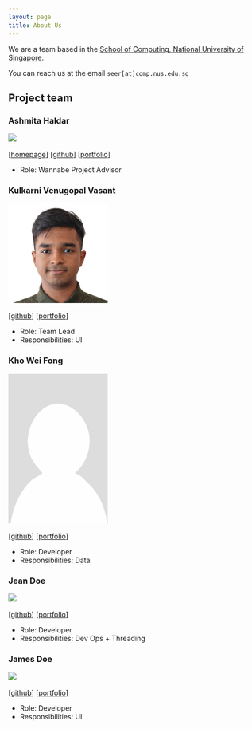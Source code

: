 ```yaml
---
layout: page
title: About Us
---
```


We are a team based in the [School of Computing, National University of Singapore](https://www.comp.nus.edu.sg).

You can reach us at the email `seer[at]comp.nus.edu.sg`

## Project team

### Ashmita Haldar

<img src="images/ashmitahaldar.png" width="200px">

[[homepage](http://www.comp.nus.edu.sg/~damithch)]
[[github](https://github.com/ashmitahaldar)]
[[portfolio](team/ashmitahaldar.md)]

* Role: Wannabe Project Advisor

### Kulkarni Venugopal Vasant

<img src="images/vorld.png" width="200px">

[[github](https://github.com/Vorld/tp/tree/master)]
[[portfolio](https://www.venugopal.net)]

* Role: Team Lead
* Responsibilities: UI

### Kho Wei Fong

<img src="images/ivorkhan.png" width="200px">

[[github](http://github.com/ivorkhan)] [[portfolio](team/johndoe.md)]

* Role: Developer
* Responsibilities: Data

### Jean Doe

<img src="images/johndoe.png" width="200px">

[[github](http://github.com/johndoe)]
[[portfolio](team/johndoe.md)]

* Role: Developer
* Responsibilities: Dev Ops + Threading

### James Doe

<img src="images/johndoe.png" width="200px">

[[github](http://github.com/johndoe)]
[[portfolio](team/johndoe.md)]

* Role: Developer
* Responsibilities: UI
